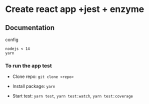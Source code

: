 # Create react app +jest + enzyme

## Documentation

config

```
nodejs < 14
yarn

```

### To run the app test

- Clone repo: `git clone <repo>`

- Install package: `yarn`

- Start test: `yarn test`, `yarn test:watch`, `yarn test:coverage`
